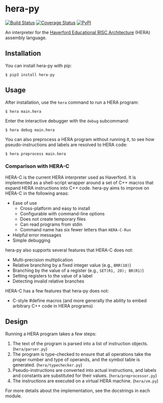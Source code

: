 # hera-py

[![Build Status](https://travis-ci.com/iafisher/hera-py.png)](https://travis-ci.com/iafisher/hera-py)
[![Coverage Status](https://coveralls.io/repos/github/iafisher/hera-py/badge.svg?branch=master)](https://coveralls.io/github/iafisher/hera-py?branch=master)
[![PyPI](https://img.shields.io/pypi/v/hera-py.svg?label=version)](https://pypi.org/project/hera-py/)

An interpreter for the [Haverford Educational RISC Architecture](https://www.haverford.edu/computer-science/resources/hera) (HERA) assembly language.

## Installation
You can install hera-py with pip:

```
$ pip3 install hera-py
```

## Usage
After installation, use the `hera` command to run a HERA program:

```
$ hera main.hera
```

Enter the interactive debugger with the `debug` subcommand:

```
$ hera debug main.hera
```

You can also preprocess a HERA program without running it, to see how pseudo-instructions and labels are resolved to HERA code:

```
$ hera preprocess main.hera
```

### Comparison with HERA-C
HERA-C is the current HERA interpreter used as Haverford. It is implemented as a shell-script wrapper around a set of C++ macros that expand HERA instructions into C++ code. hera-py aims to improve on HERA-C in the following areas:
  - Ease of use
    - Cross-platform and easy to install
    - Configurable with command-line options
    - Does not create temporary files
    - Can read programs from stdin
    - Command name has six fewer letters than `HERA-C-Run`
  - Helpful error messages
  - Simple debugging

hera-py also supports several features that HERA-C does not:
  - Multi-precision multiplication
  - Relative branching by a fixed integer value (e.g., `BRR(10)`)
  - Branching by the value of a register (e.g., `SET(R1, 20); BR(R1)`)
  - Setting registers to the value of a label
  - Detecting invalid relative branches

HERA-C has a few features that hera-py does not:
  - C-style #define macros (and more generally the ability to embed arbitrary C++ code in HERA programs)

## Design
Running a HERA program takes a few steps:

1. The text of the program is parsed into a list of instruction objects.  (`hera/parser.py`)
2. The program is type-checked to ensure that all operations take the proper number and type of operands, and the symbol table is generated.  (`hera/typechecker.py`)
3. Pseudo-instructions are converted into actual instructions, and labels and constants are substituted for their values.  (`hera/preprocessor.py`)
4. The instructions are executed on a virtual HERA machine.  (`hera/vm.py`)

For more details about the implementation, see the docstrings in each module.
